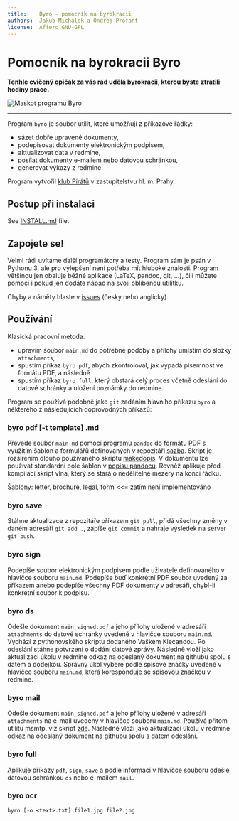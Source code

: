 ```yaml
---
title:    Byro – pomocník na byrokracii
authors:  Jakub Michálek a Ondřej Profant
license:  Affero GNU-GPL
---
```



Pomocník na byrokracii Byro
============================

**Tenhle cvičený opičák za vás rád udělá byrokracii,
kterou byste ztratili hodiny práce.** 

![Maskot programu Byro](files/mascot.png)

----

Program `byro` je soubor utilit, které umožňují z příkazové řádky:

* sázet dobře upravené dokumenty,
* podepisovat dokumenty elektronickým podpisem,
* aktualizovat data v redmine,
* posílat dokumenty e-mailem nebo datovou schránkou,
* generovat výkazy z redmine. 

Program vytvořil [klub Pirátů](http://praha.pirati.cz) v zastupitelstvu hl. m. Prahy.


Postup při instalaci
--------------------

See [INSTALL.md](./INSTALL.md) file.

Zapojete se!
------------

Velmi rádi uvítáme další programátory a testy. Program sám je psán v Pythonu 3, 
ale pro vylepšení není potřeba mít hluboké znalosti.
Program většinou jen obaluje běžné aplikace (LaTeX, pandoc, git, ...),
čili můžete pomoci i pokud jen dodáte nápad na svoji oblíbenou utilitku.

Chyby a náměty hlaste v [issues](https://github.com/pirati-cz/byro/issues) (česky nebo anglicky).


Používání
---------

Klasická pracovní metoda: 

* upravím soubor `main.md` do potřebné podoby a přílohy umístím do složky `attachments`, 
* spustím příkaz `byro pdf`, abych zkontroloval, jak vypadá písemnost ve formátu PDF, a následně 
* spustím příkaz `byro full`, který obstará celý proces včetně odeslání do datové schránky a uložení poznámky do redmine.

Program se používá podobně jako `git` zadáním hlavního příkazu `byro` a některého z následujících doprovodných příkazů: 

### byro pdf [-t template] <dokument>.md

Převede soubor `main.md` pomocí programu `pandoc` do formátu PDF s využitím šablon a formulářů definovaných v repozitáři [sazba](https://github.com/jmichalek/sazba). Skript je rozšířením dlouho používaného skriptu [makedopis](https://github.com/jmichalek/sazba/blob/master/scripts/makedopis.sh). V dokumentu lze používat standardní pole šablon v [popisu pandocu](http://pandoc.org/demo/example9/templates.html). Rovněž aplikuje před kompilací skript vlna, který se stará o nedělitelné mezery na konci řádku.

Šablony: letter, brochure, legal, form <<= zatím není implementováno

### byro save

Stáhne aktualizace z repozitáře příkazem `git pull`, přidá všechny změny v daném adresáři `git add .`, zapíše `git commit` a nahraje výsledek na server `git push`.

### byro sign

Podepíše soubor elektronickým podpisem podle uživatele definovaného v hlavičce souboru `main.md`. Podepíše buď konkrétní PDF soubor uvedený za příkazem anebo podepíše všechny PDF dokumenty v adresáři, chybí-li konkrétní soubor k podpisu.

### byro ds

Odešle dokument `main_signed.pdf` a jeho přílohy uložené v adresáři `attachments` do datové schránky uvedené v hlavičce souboru `main.md`. Vychází z pythonovského skriptu dodaného Vaškem Klecandou. Po odeslání stáhne potvrzení o dodání datové zprávy. Následně vloží jako aktualizaci úkolu v redmine odkaz na odeslaný dokument na githubu spolu s datem a dodejkou. Správný úkol vybere podle spisové značky uvedené v hlavičce souboru `main.md`, která koresponduje se spisovou značkou v redmine.

### byro mail

Odešle dokument `main_signed.pdf` a jeho přílohy uložené v adresáři `attachments` na e-mail uvedený v hlavičce souboru `main.md`. Používá přitom utilitu msmtp, viz skript [zde](https://github.com/jmichalek/gapisend/blob/master/sendmail.sh). Následně vloží jako aktualizaci úkolu v redmine odkaz na odeslaný dokument na githubu spolu s datem odeslání.

### byro full

Aplikuje příkazy `pdf`, `sign`, `save` a podle informací v hlavičce souboru odešle datovou schránkou `ds` nebo e-mailem `mail`. 

### byro ocr

```
byro [-o <text>.txt] file1.jpg file2.jpg
```
